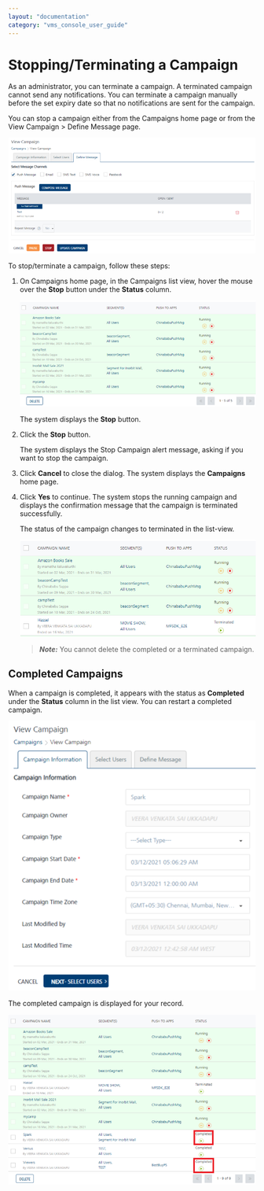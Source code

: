 ```yaml
---
layout: "documentation"
category: "vms_console_user_guide"
---
```

                            


Stopping/Terminating a Campaign
===============================

As an administrator, you can terminate a campaign. A terminated campaign cannot send any notifications. You can terminate a campaign manually before the set expiry date so that no notifications are sent for the campaign.

You can stop a campaign either from the Campaigns home page or from the View Campaign > Define Message page.

![](../Resources/Images/Engagement/Campaign/terminatingacampaign_634x281.png)

To stop/terminate a campaign, follow these steps:

1.  On Campaigns home page, in the Campaigns list view, hover the mouse over the **Stop** button under the **Status** column.
    
    ![](../Resources/Images/Engagement/Campaign/stoppingacamp_593x112.png)
    
    The system displays the **Stop** button.
    
2.  Click the **Stop** button.
    
    The system displays the Stop Campaign alert message, asking if you want to stop the campaign.
    
3.  Click **Cancel** to close the dialog. The system displays the **Campaigns** home page.
4.  Click **Yes** to continue. The system stops the running campaign and displays the confirmation message that the campaign is terminated successfully.
    
    The status of the campaign changes to terminated in the list-view.
    
    ![](../Resources/Images/Engagement/Campaign/terminatingacampaign_3_594x231.png)
    
    > **_Note:_** You cannot delete the completed or a terminated campaign.
    

Completed Campaigns
-------------------

When a campaign is completed, it appears with the status as **Completed** under the **Status** column in the list view. You can restart a completed campaign.

![](../Resources/Images/Engagement/Campaign/completedcampaign2.png)

The completed campaign is displayed for your record.

![](../Resources/Images/Engagement/Campaign/completedcampaign_635x246.png)
